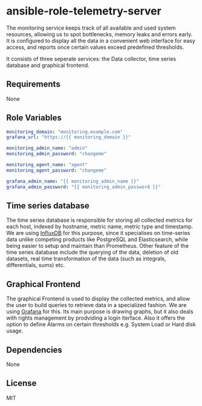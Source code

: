 ansible-role-telemetry-server
=============================

The monitoring service keeps track of all available and used system resources,
allowing us to spot bottlenecks, memory leaks and errors early. It is configured
to display all the data in a convenient web interface for easy access, and
reports once certain values exceed predefined thresholds.

It consists of three seperate services: the Data collector, time series database
and graphical frontend.

Requirements
------------

None

Role Variables
--------------

```yaml
monitoring_domain: "monitoring.example.com"
grafana_url: "https://{{ monitoring_domain }}"

monitoring_admin_name: "admin"
monitoring_admin_password: "changeme"

monitoring_agent_name: "agent"
monitoring_agent_password: "changeme"

grafana_admin_name: "{{ monitoring_admin_name }}"
grafana_admin_password: "{{ monitoring_admin_password }}"
```


Time series database
--------------------

The time series database is responsible for storing all collected metrics for
each host, indexed by hostname, metric name, metric type and timestamp. We are
using [InfluxDB](https://github.com/influxdata/influxdb) for this purpose, since
it specialises on time-series data unlike competing products like PostgreSQL and
Elasticsearch, while being easier to setup and maintain than Prometheus. Other
feature of the time series database include the querying of the data, deletion
of old datasets, real time transformation of the data (such as integrals,
differentials, sums) etc.

Graphical Frontend
------------------

The graphical Frontend is used to display the collected metrics, and allow the
user to build queries to retrieve data in a specialized fashion. We are using
[Grafana](https://github.com/grafana/grafana) for this. Its main purpose is
drawing graphs, but it also deals with rights management by prodviding a login
iterface. Also it offers the option to define Alarms on certain thresholds e.g.
System Load or Hard disk usage.

Dependencies
------------

None

License
-------

MIT
